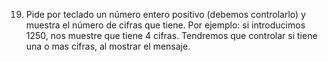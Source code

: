 19) Pide por teclado un número entero positivo (debemos controlarlo) y muestra el número de cifras que tiene. Por ejemplo: si introducimos 1250, nos muestre que tiene 4 cifras. Tendremos que controlar si tiene una o mas cifras, al mostrar el mensaje.
